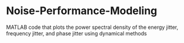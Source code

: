 # Noise-Performance-Modeling
MATLAB code that plots the power spectral density of the energy jitter, frequency jitter, and phase jitter using dynamical methods
